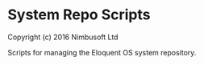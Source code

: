 # System Repo Scripts

Copyright (c) 2016 Nimbusoft Ltd

Scripts for managing the Eloquent OS system repository.
